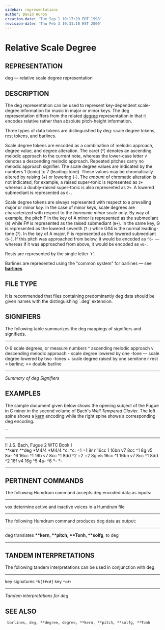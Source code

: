 ```yaml
---
sidebar: representations
author: David Huron
creation-date: 'Tue Sep 1 10:17:29 EDT 1998'
revision-date: 'Thu Feb 3 10:31:10 EST 2000'
---
```



Relative Scale Degree
================================================

## REPRESENTATION ##

<span class="rep">deg</span> &mdash; relative scale degree representation

## DESCRIPTION ##

The <span class="rep">deg</span> representation can be used to represent key-dependent
scale-degree information for music in major or minor keys. The
<span class="rep">deg</span> representation differs from the related
[<span class="rep">degree</span>](degree.rep.html) representation in that it encodes
relative rather than absolute pitch-height information.

Three types of data tokens are distinguished by <span class="rep">deg</span>: scale
degree tokens, rest tokens, and barlines.

Scale degree tokens are encoded as a combination of melodic approach,
degree value, and degree alteration. The caret (\^) denotes an
ascending melodic approach to the current note, whereas the lower-case
letter v denotes a descending melodic approach. Repeated pitches carry
no melodic approach signifier. The scale degree values are indicated
by the numbers 1 (tonic) to 7 (leading-tone). These values may be
chromatically altered by raising (+) or lowering (-). The *amount* of
chromatic alteration is not indicated; for example, a raised
super-tonic is represented as `2+` whereas a doubly-raised super-tonic
is also represented as `2+`. A lowered submediant is represented as
`6-`.

Scale degree tokens are always represented with respect to a
prevailing major or minor *key.* In the case of minor keys, scale
degrees are characterized with respect to the *harmonic minor* scale
only. By way of example, the pitch F in the key of A minor is
represented as the submediant (`6`) while F\# is represented as the
raised submediant (`6+`). In the same key, G is represented as the
lowered seventh (`7-`) while G\#4 is the normal leading-tone (`7`). In
the key of A major, F is represented as the lowered submediant (`6-`).
If this pitch was approached from below, it would be encoded as `^6-`
&mdash; whereas if it was approached from above, it would be encoded as
`v6-`.

Rests are represented by the single letter \`r\'.

Barlines are represented using the \"common system\" for barlines &mdash;
see [**barlines**](barlines.rep.html).

## FILE TYPE ##

It is recommended that files containing predominantly <span class="rep">deg</span> data
should be given names with the distinguishing \`.deg\' extension.

## SIGNIFIERS ##

The following table summarizes the <span class="rep">deg</span> mappings of signifiers
and signifieds.

----- -------------------------------------
0-9   scale degrees, or measure numbers
\^    ascending melodic approach
v     descending melodic approach
\-    scale degree lowered by one -tone
&mdash;   scale degree lowered by two -tones
\+    scale degree raised by one semitone
r     rest
=     barline; == double barline
----- -------------------------------------

*Summary of <span class="rep">deg</span> Signifiers*

## EXAMPLES ##

The sample document given below shows the opening subject of the Fugue
in C minor in the second volume of Bach's *Well Tempered Clavier.*
The left spine shows a [<span class="rep">kern</span>](kern.rep.html) encoding while
the right spine shows a corresponding <span class="rep">deg</span> encoding.

``

---------------------------------- ---------
!! J.S. Bach, Fugue 2 WTC Book I   
\*\*kern                           \*\*deg
\*M4/4                             \*M4/4
\*c:                               \*c:
=1                                 =1
8r                                 r
16cc                               1
16bn                               v7
8cc                                \^1
8g                                 v5
8a-                                \^6
16cc                               \^1
16b                                v7
8cc                                \^1
8dd                                \^2
=2                                 =2
8g                                 v5
16cc                               \^1
16bn                               v7
8cc                                \^1
8dd                                \^2
16f                                v4
16g                                \^5
4a-                                \^6
\*-                                \*-
---------------------------------- ---------

## PERTINENT COMMANDS ##

The following Humdrum command accepts <span class="rep">deg</span> encoded data as
inputs:

-- --------------------------------- --------------------------------------------------------

<span class="tool">vox</span>   determine active and inactive voices in a Humdrum file

-- --------------------------------- --------------------------------------------------------

The following Humdrum command produces <span class="rep">deg</span> data as output:

-- --------------------------------- -------------------------------------------------------------------------

<span class="tool">deg</span>   translates **\*\*kern, \*\*pitch, \*\*Tonh, \*\*solfg**, to <span class="rep">deg</span>
-- --------------------------------- -------------------------------------------------------------------------

## TANDEM INTERPRETATIONS ##

The following tandem interpretations can be used in conjunction with
<span class="rep">deg</span>:

---------------- ------------
key signatures   `*k[f#c#]`
key              `*c#:`
---------------- ------------

*Tandem interpretations for <span class="rep">deg</span>*

## SEE ALSO ##

` barlines, deg, **degree, degree, **kern, **pitch, **solfg, **Tonh`

